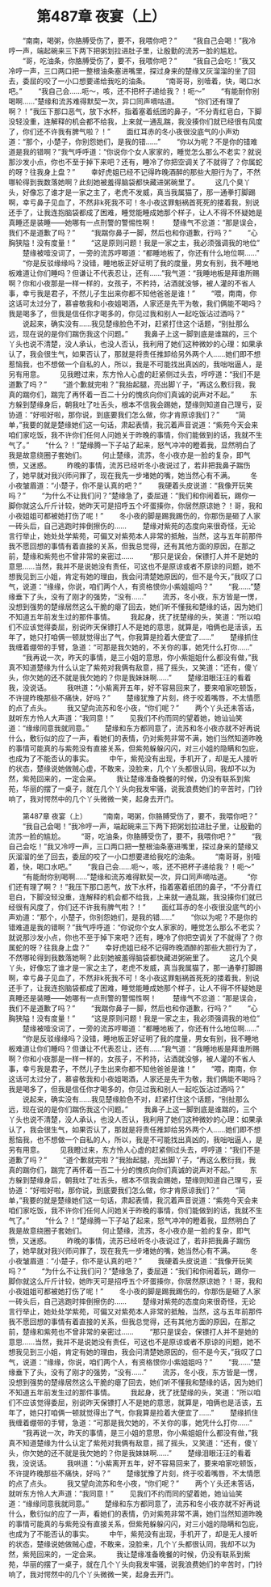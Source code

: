 # 　　第487章 夜宴（上）
　　“南南，喝粥，你胳膊受伤了，要不，我喂你吧？”
　　“我自己会喝！”我冷哼一声，端起碗来三下两下把粥划拉进肚子里，让殷勤的流苏一脸的尴尬。
　　“哥，吃油条，你胳膊受伤了，要不，我喂你吧？”
　　“我自己会吃！”我又冷哼一声，三口两口把一整根油条塞进嘴里，探过身来的楚缘又灰溜溜的坐了回去，委屈的咬了一小口想要递给我吃的油条。
　　“南哥哥，别噎着，快，喝口水吧。”
　　“我自己会……呃～，咳，还不把杯子递给我？！呃～”
　　“有能耐你别喝啊……”楚缘和流苏难得默契一次，异口同声嘀咕道。
　　“你们还有理了啊？！”我压下那口恶气，放下水杯，指着塞着纸团的鼻子，“不分青红皂白，下脚没轻没重，连解释的机会都不给我，上来就一通乱踹，我没揍你们就已经很有风度了，你们还不许我有脾气啦？！”
　　面红耳赤的冬小夜很没底气的小声劝道：“那个，小楚子，你别怨她们，是我的错……”
　　“你以为呢？不是你的错难道是我的错啊？”我气呼呼道：“你说你个女人家家的，睡觉怎么那么不老实？就说那沙发小点，你也不至于掉下来吧？还有，睡冷了你把空调关了不就得了？你属蛇的呀？往我身上盘？”
　　幸好虎姐已经不记得昨晚酒醉的那些大胆行为了，不然哪轮得到我数落她啊？此刻她被羞得脑袋都快藏进粥碗里了。
　　这几个臭丫头，好像忘了谁才是一家之主了，老虎不发威，真当我属猫了，那一通拳打脚踢啊，幸亏鼻子见血了，不然非k死我不可！冬小夜这罪魁祸首死死的搂着我，别说还手了，让我连抱脑袋都成了困难，睡觉能睡成她那个样子，让人不得不怀疑她是真睡还是装睡——她哪有一点刑警的警惕性啊！
　　楚缘气不忿道：“那是误会，我们不是道歉了吗？”
　　“我踹你鼻子一脚，然后也和你道歉，行吗？”
　　“心胸狭隘！没有度量！”
　　“这是原则问题！我是一家之主，我必须强调我的地位”
　　楚缘被噎没词了，一旁的流苏哼唧道：“都睡地板了，你还有什么地位啊……”
　　“你是反驳缘缘吗？没错，睡地板正好证明了我的度量，男女有别，我不睡地板难道让你们睡吗？但谦让不代表忍让，还有……”我气道：“我睡地板是拜谁所赐啊？你和小夜那是一样一样的，女孩子，不矜持，沾酒就没够，被人灌的不省人事，幸亏我是君子，不然儿子生出来你都不知他爸爸是谁！”
　　“喂，南南，你这话可太过分了，慕睿敬我和小夜姐喝酒，人家还是先干为敬，我们俩能不喝吗？我是喝多了，但我是信任你才喝多的，你见过我和别人一起吃饭沾过酒吗？”
　　说起来，确实没有……我见楚缘脸色不对，赶紧打住这个话题，“别扯那么远，现在说的是你们踹伤我这个问题。”
　　我鼻子上这一脚到底是谁踹的，三个丫头也说不清楚，没人承认，也没人否认，我利用了她们这种微妙的心理：如果承认了，我会很生气，如果否认了，那就是将责任推卸给另外两个人……她们即不想惹恼我，也不想做一个自私的人，所以，我是不可能找出真凶的，我咄咄逼人，是另有用意。
　　见我瞪过来，东方怜人心虚的赶紧侧过头去，哼哼道：“我们不是道歉了吗？”
　　“道个歉就完啦？”我抬起腿，亮出脚丫子，“再这么敷衍我，我真的踹你们，踹完了再怀着一百二十分的愧疚向你们真诚的说声对不起。”
　　东方躲到楚缘身后，朝我吐了吐舌头，根本不信我会踢她，楚缘则知道自己理亏，妥协道：“好啦好啦，那你说，到底要我们怎么做，你才肯原谅我们？”
　　“简单，”我要的就是楚缘她们这一句话，肃起表情，我沉着声音说道：“紫苑今天会来咱们家吃饭，我不许你们任何人问她关于昨晚的事情，你们能做到的话，我就不生气了。”
　　“什么？！”楚缘腾一下子站了起来，怒气冲冲的瞪着我，显然明白了我是故意绕圈子套她们。
　　何止楚缘，流苏，冬小夜亦是一脸的复杂，即气愤，又迷惑。
　　昨晚的事情，流苏已经听冬小夜说过了，若非把我鼻子踹伤了，她早就对我兴师问罪了，现在我先一步堵她的嘴，她当然心有不满。
　　冬小夜皱眉道：“小楚子，你不是认真的吧？”
　　我硬着头皮说道：“我像开玩笑吗？”
　　“为什么不让我们问？”楚缘急了，委屈道：“我们和你闹着玩，踢你一脚你就这么斤斤计较，她昨天可是招呼五个坏蛋揍你，你居然原谅她？！哥，我和小夜姐姐可都被她打伤了呢！”
　　冬小夜的脚是踢我踢伤的，你那伤是砸了人家一砖头后，自己逃跑时摔倒擦伤的……
　　楚缘对紫苑的态度向来很奇怪，无论言行举止，她处处学紫苑，可偏又对紫苑本人非常的抵触，当然，这与五年前那件我不愿回想的事情有着直接的关系，但我总觉得，还有其他方面的原因，在那之前，楚缘和紫苑也不曾非常的亲密过……
　　“那只是误会，保镖打人并不是她的意思……当然，我并不是说她没有责任，可这也不是原谅或者不原谅的问题，她不想我见到三小姐，肯定有她的理由，我会问清楚她原因的，但不是今天，”我叹了口气，说道：“缘缘，你说，咱们两个人，有资格恨你小紫姐姐吗？”
　　“我……”楚缘垂下了头，没有了刚才的强势，“没有……”
　　流苏，冬小夜，东方皆是一愣，没想到强势的楚缘居然这么干脆的瘪了回去，她们听不懂我和楚缘的话，因为她们不知道五年前发生过的那件事情。
　　我起身，抚了抚楚缘的头，笑道：“所以咱们不应该觉得委屈，别说昨天保镖打人不是她的意思，就算是，咱俩也是活该，五年了，她只打咱俩一顿就觉得出了气，你我算是捡着大便宜了……”
　　楚缘抓住我缠着绷带的手臂，急道：“可那是我欠她的，不关你的事，她凭什么打你……”
　　“我再说一次，昨天的事情，是三小姐的意思，你小紫姐姐什么都没有做，”我真不知道楚缘为什么认定了紫苑对我俩有敌意，摇了摇头，又笑道：“还有，傻丫头，你欠她的还不就是我欠她的？你是我妹妹啊……”
　　楚缘泪眼汪汪的看着我，没说话。
　　我哄道：“小紫离开五年，好不容易回来了，要来咱家吃顿饭，不许提昨晚那些不痛快，好吗？”
　　楚缘犹豫了片刻，终于咬着嘴唇，不太情愿的点了点头。
　　我又望向流苏和冬小夜，“你们呢？”
　　两个丫头还未答话，就听东方怜人大声道：“我同意！”
　　见我们不约而同的望着她，她讪讪笑道：“缘缘同意我就同意。”
　　楚缘和东方都同意了，流苏和冬小夜亦就不好再说什么，敷衍似的应了一声，看她们的表情，仍对紫苑非常不满，她们当然知道昨晚的事情可能真的与紫苑没有直接关系，但紫苑躲躲闪闪，对三小姐的隐瞒和包庇，也成为了不能否认的事实。
　　中午，紫苑没有出现，手机开了，却是无人接听的状态，楚缘说她做贼心虚，不敢来，没脸来，几个丫头都很认同，我却不以为然，紫苑回来的，一定会来。
　　我让楚缘准备晚餐的时候，仍没有联系到紫苑，华丽的摆了一桌子，就在几个丫头向我发牢骚，说我浪费她们的辛苦时，门铃响了，我对愕然中的几个丫头微微一笑，起身去开门。

　　第487章 夜宴（上）
　　“南南，喝粥，你胳膊受伤了，要不，我喂你吧？”
　　“我自己会喝！”我冷哼一声，端起碗来三下两下把粥划拉进肚子里，让殷勤的流苏一脸的尴尬。
　　“哥，吃油条，你胳膊受伤了，要不，我喂你吧？”
　　“我自己会吃！”我又冷哼一声，三口两口把一整根油条塞进嘴里，探过身来的楚缘又灰溜溜的坐了回去，委屈的咬了一小口想要递给我吃的油条。
　　“南哥哥，别噎着，快，喝口水吧。”
　　“我自己会……呃～，咳，还不把杯子递给我？！呃～”
　　“有能耐你别喝啊……”楚缘和流苏难得默契一次，异口同声嘀咕道。
　　“你们还有理了啊？！”我压下那口恶气，放下水杯，指着塞着纸团的鼻子，“不分青红皂白，下脚没轻没重，连解释的机会都不给我，上来就一通乱踹，我没揍你们就已经很有风度了，你们还不许我有脾气啦？！”
　　面红耳赤的冬小夜很没底气的小声劝道：“那个，小楚子，你别怨她们，是我的错……”
　　“你以为呢？不是你的错难道是我的错啊？”我气呼呼道：“你说你个女人家家的，睡觉怎么那么不老实？就说那沙发小点，你也不至于掉下来吧？还有，睡冷了你把空调关了不就得了？你属蛇的呀？往我身上盘？”
　　幸好虎姐已经不记得昨晚酒醉的那些大胆行为了，不然哪轮得到我数落她啊？此刻她被羞得脑袋都快藏进粥碗里了。
　　这几个臭丫头，好像忘了谁才是一家之主了，老虎不发威，真当我属猫了，那一通拳打脚踢啊，幸亏鼻子见血了，不然非k死我不可！冬小夜这罪魁祸首死死的搂着我，别说还手了，让我连抱脑袋都成了困难，睡觉能睡成她那个样子，让人不得不怀疑她是真睡还是装睡——她哪有一点刑警的警惕性啊！
　　楚缘气不忿道：“那是误会，我们不是道歉了吗？”
　　“我踹你鼻子一脚，然后也和你道歉，行吗？”
　　“心胸狭隘！没有度量！”
　　“这是原则问题！我是一家之主，我必须强调我的地位”
　　楚缘被噎没词了，一旁的流苏哼唧道：“都睡地板了，你还有什么地位啊……”
　　“你是反驳缘缘吗？没错，睡地板正好证明了我的度量，男女有别，我不睡地板难道让你们睡吗？但谦让不代表忍让，还有……”我气道：“我睡地板是拜谁所赐啊？你和小夜那是一样一样的，女孩子，不矜持，沾酒就没够，被人灌的不省人事，幸亏我是君子，不然儿子生出来你都不知他爸爸是谁！”
　　“喂，南南，你这话可太过分了，慕睿敬我和小夜姐喝酒，人家还是先干为敬，我们俩能不喝吗？我是喝多了，但我是信任你才喝多的，你见过我和别人一起吃饭沾过酒吗？”
　　说起来，确实没有……我见楚缘脸色不对，赶紧打住这个话题，“别扯那么远，现在说的是你们踹伤我这个问题。”
　　我鼻子上这一脚到底是谁踹的，三个丫头也说不清楚，没人承认，也没人否认，我利用了她们这种微妙的心理：如果承认了，我会很生气，如果否认了，那就是将责任推卸给另外两个人……她们即不想惹恼我，也不想做一个自私的人，所以，我是不可能找出真凶的，我咄咄逼人，是另有用意。
　　见我瞪过来，东方怜人心虚的赶紧侧过头去，哼哼道：“我们不是道歉了吗？”
　　“道个歉就完啦？”我抬起腿，亮出脚丫子，“再这么敷衍我，我真的踹你们，踹完了再怀着一百二十分的愧疚向你们真诚的说声对不起。”
　　东方躲到楚缘身后，朝我吐了吐舌头，根本不信我会踢她，楚缘则知道自己理亏，妥协道：“好啦好啦，那你说，到底要我们怎么做，你才肯原谅我们？”
　　“简单，”我要的就是楚缘她们这一句话，肃起表情，我沉着声音说道：“紫苑今天会来咱们家吃饭，我不许你们任何人问她关于昨晚的事情，你们能做到的话，我就不生气了。”
　　“什么？！”楚缘腾一下子站了起来，怒气冲冲的瞪着我，显然明白了我是故意绕圈子套她们。
　　何止楚缘，流苏，冬小夜亦是一脸的复杂，即气愤，又迷惑。
　　昨晚的事情，流苏已经听冬小夜说过了，若非把我鼻子踹伤了，她早就对我兴师问罪了，现在我先一步堵她的嘴，她当然心有不满。
　　冬小夜皱眉道：“小楚子，你不是认真的吧？”
　　我硬着头皮说道：“我像开玩笑吗？”
　　“为什么不让我们问？”楚缘急了，委屈道：“我们和你闹着玩，踢你一脚你就这么斤斤计较，她昨天可是招呼五个坏蛋揍你，你居然原谅她？！哥，我和小夜姐姐可都被她打伤了呢！”
　　冬小夜的脚是踢我踢伤的，你那伤是砸了人家一砖头后，自己逃跑时摔倒擦伤的……
　　楚缘对紫苑的态度向来很奇怪，无论言行举止，她处处学紫苑，可偏又对紫苑本人非常的抵触，当然，这与五年前那件我不愿回想的事情有着直接的关系，但我总觉得，还有其他方面的原因，在那之前，楚缘和紫苑也不曾非常的亲密过……
　　“那只是误会，保镖打人并不是她的意思……当然，我并不是说她没有责任，可这也不是原谅或者不原谅的问题，她不想我见到三小姐，肯定有她的理由，我会问清楚她原因的，但不是今天，”我叹了口气，说道：“缘缘，你说，咱们两个人，有资格恨你小紫姐姐吗？”
　　“我……”楚缘垂下了头，没有了刚才的强势，“没有……”
　　流苏，冬小夜，东方皆是一愣，没想到强势的楚缘居然这么干脆的瘪了回去，她们听不懂我和楚缘的话，因为她们不知道五年前发生过的那件事情。
　　我起身，抚了抚楚缘的头，笑道：“所以咱们不应该觉得委屈，别说昨天保镖打人不是她的意思，就算是，咱俩也是活该，五年了，她只打咱俩一顿就觉得出了气，你我算是捡着大便宜了……”
　　楚缘抓住我缠着绷带的手臂，急道：“可那是我欠她的，不关你的事，她凭什么打你……”
　　“我再说一次，昨天的事情，是三小姐的意思，你小紫姐姐什么都没有做，”我真不知道楚缘为什么认定了紫苑对我俩有敌意，摇了摇头，又笑道：“还有，傻丫头，你欠她的还不就是我欠她的？你是我妹妹啊……”
　　楚缘泪眼汪汪的看着我，没说话。
　　我哄道：“小紫离开五年，好不容易回来了，要来咱家吃顿饭，不许提昨晚那些不痛快，好吗？”
　　楚缘犹豫了片刻，终于咬着嘴唇，不太情愿的点了点头。
　　我又望向流苏和冬小夜，“你们呢？”
　　两个丫头还未答话，就听东方怜人大声道：“我同意！”
　　见我们不约而同的望着她，她讪讪笑道：“缘缘同意我就同意。”
　　楚缘和东方都同意了，流苏和冬小夜亦就不好再说什么，敷衍似的应了一声，看她们的表情，仍对紫苑非常不满，她们当然知道昨晚的事情可能真的与紫苑没有直接关系，但紫苑躲躲闪闪，对三小姐的隐瞒和包庇，也成为了不能否认的事实。
　　中午，紫苑没有出现，手机开了，却是无人接听的状态，楚缘说她做贼心虚，不敢来，没脸来，几个丫头都很认同，我却不以为然，紫苑回来的，一定会来。
　　我让楚缘准备晚餐的时候，仍没有联系到紫苑，华丽的摆了一桌子，就在几个丫头向我发牢骚，说我浪费她们的辛苦时，门铃响了，我对愕然中的几个丫头微微一笑，起身去开门。
